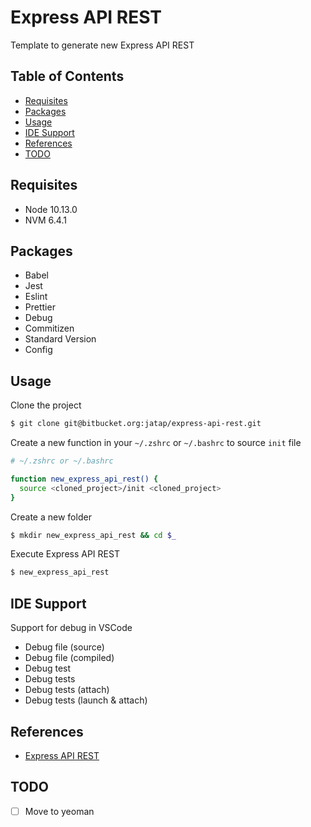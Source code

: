 # Express API REST

Template to generate new Express API REST

## Table of Contents

- [Requisites](#requisites)
- [Packages](#packages)
- [Usage](#usage)
- [IDE Support](#ide-support)
- [References](#references)
- [TODO](#todo)

## Requisites

- Node 10.13.0
- NVM 6.4.1

## Packages

- Babel
- Jest
- Eslint
- Prettier
- Debug
- Commitizen
- Standard Version
- Config

## Usage

Clone the project

```bash
$ git clone git@bitbucket.org:jatap/express-api-rest.git
```

Create a new function in your ```~/.zshrc``` or ```~/.bashrc``` to source ```init``` file

```bash
# ~/.zshrc or ~/.bashrc

function new_express_api_rest() {
  source <cloned_project>/init <cloned_project>
}
```

Create a new folder

```bash
$ mkdir new_express_api_rest && cd $_
```

Execute Express API REST

```bash
$ new_express_api_rest
```

## IDE Support

Support for debug in VSCode

- Debug file (source)
- Debug file (compiled)
- Debug test
- Debug tests
- Debug tests (attach)
- Debug tests (launch & attach)

## References

- [Express API REST](https://bitbucket.org/jatap/express-api-rest)

## TODO

- [ ] Move to yeoman
